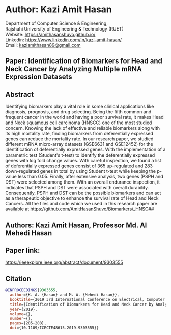 # Author: Kazi Amit Hasan

Department of Computer Science & Engineering, </br>
Rajshahi University of Engineering & Technology (RUET) </br>
Website: https://amithasanshuvo.github.io/ </br>
Linkedin: https://www.linkedin.com/in/kazi-amit-hasan/ </br>
Email: kaziamithasan89@gmail.com

## Paper: Identification of Biomarkers for Head and Neck Cancer by Analyzing Multiple mRNA Expression Datasets

## Abstract
Identifying biomarkers play a vital role in some clinical applications like diagnosis, prognosis, and drug selecting. Being the fifth common and frequent cancer in the world and having a poor survival rate, it makes Head and Neck squamous cell carcinoma (HNSCC) one of the most studied concern. Knowing the lack of effective and reliable biomarkers along with its high mortality rate, finding biomarkers from deferentially expressed genes can reduce the mortality rate. In our research paper, we studied different mRNA micro-array datasets (GSE6631 and GSE12452) for the identification of deferentially expressed genes. With the implementation of a parametric test (Student's t-test) to identify the deferentially expressed genes with log fold change values. With careful inspection, we found a list of deferentially expressed genes consist of 365 up-regulated and 283 down-regulated genes in total by using Student t-test while keeping the p-value less than 0.05. Finally, after extensive analysis, two genes (PSPH and DST) were selected among them. With an overall endurance inspection, it indicates that PSPH and DST were associated with overall durability. Consequently, PSPH and DST can be the possible biomarkers and can act as a therapeutic objective to enhance the survival rate of Head and Neck Cancers. All the files and code which we used in this research paper are available at https://github.com/AmitHasanShuvo/Biomarkers\_HNSC##
## Authors: Kazi Amit Hasan, Professor Md. Al Mehedi Hasan

## Paper link: 
https://ieeexplore.ieee.org/abstract/document/9303555



## Citation
```bibtex
@INPROCEEDINGS{9303555,
  author={K. A. {Hasan} and M. A. {Mehedi Hasan}},
  booktitle={2019 3rd International Conference on Electrical, Computer   Telecommunication Engineering (ICECTE)}, 
  title={Identification of Biomarkers for Head and Neck Cancer by Analyzing Multiple mRNA Expression Datasets}, 
  year={2019},
  volume={},
  number={},
  pages={205-208},
  doi={10.1109/ICECTE48615.2019.9303555}}
```
